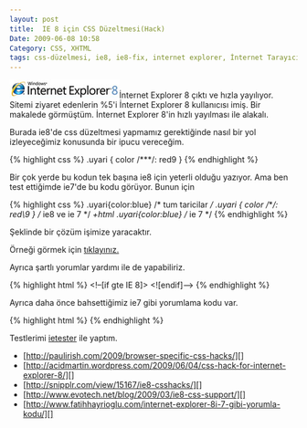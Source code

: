 ```yaml
---
layout: post
title:  IE 8 için CSS Düzeltmesi(Hack)
Date: 2009-06-08 10:58
Category: CSS, XHTML
tags: css-düzelmesi, ie8, ie8-fix, internet explorer, İnternet Tarayıcısı
---
```


![ie8][]İnternet Explorer 8 çıktı ve hızla yayılıyor. Sitemi ziyaret
edenlerin %5'i İnternet Explorer 8 kullanıcısı imiş. Bir makalede
görmüştüm. İnternet Explorer 8'in hızlı yayılması ile alakalı.

Burada ie8'de css düzeltmesi yapmamız gerektiğinde nasıl bir yol
izleyeceğimiz konusunda bir ipucu vereceğim.

{% highlight css %}
.uyari {
    color /***/: red9
}
{% endhighlight %}


Bir çok yerde bu kodun tek başına ie8 için yeterli olduğu yazıyor. Ama
ben test ettiğimde ie7'de bu kodu görüyor. Bunun için


{% highlight css %}
.uyari{color:blue} /* tum taricilar */
.uyari { color /*\**/: red\9 } /* ie8 ve ie 7 */
*+html .uyari{color:blue} /* ie 7 */
{% endhighlight %}

Şeklinde bir çözüm işimize yaracaktır.

Örneği görmek için [tıklayınız.][]

Ayrıca şartlı yorumlar yardımı ile de yapabiliriz.

{% highlight html %}
<!–[if gte IE 8]>
    <style type="text/css">
    .uyari {
        color: red;
    }
    </style>
<![endif]–>
{% endhighlight %}


Ayrıca daha önce bahsettiğimiz ie7 gibi yorumlama kodu var.

{% highlight html %}
<meta http-equiv="X-UA-Compatible" content="IE=EmulateIE7" />
{% endhighlight %}

Testlerimi [ietester][] ile yaptım.

-   [http://paulirish.com/2009/browser-specific-css-hacks/][]
-   [http://acidmartin.wordpress.com/2009/06/04/css-hack-for-internet-explorer-8/][]
-   [http://snipplr.com/view/15167/ie8-csshacks/][]
-   [http://www.evotech.net/blog/2009/03/ie8-css-support/][]
-   [http://www.fatihhayrioglu.com/internet-explorer-8i-7-gibi-yorumla-kodu/][]

  [ie8]: /images/ie8.jpg
  [tıklayınız.]: /dokumanlar/ie8_css_duzeltmesi.html
  [ietester]: http://www.my-debugbar.com/wiki/IETester/HomePage
    "ietester"
  [http://paulirish.com/2009/browser-specific-css-hacks/]: http://paulirish.com/2009/browser-specific-css-hacks/
    "http://paulirish.com/2009/browser-specific-css-hacks/"
  [http://acidmartin.wordpress.com/2009/06/04/css-hack-for-internet-explorer-8/]: http://acidmartin.wordpress.com/2009/06/04/css-hack-for-internet-explorer-8/
    "http://acidmartin.wordpress.com/2009/06/04/css-hack-for-internet-explorer-8/"
  [http://snipplr.com/view/15167/ie8-csshacks/]: http://snipplr.com/view/15167/ie8-csshacks/
    "http://snipplr.com/view/15167/ie8-csshacks/"
  [http://www.evotech.net/blog/2009/03/ie8-css-support/]: http://www.evotech.net/blog/2009/03/ie8-css-support/
    "http://www.evotech.net/blog/2009/03/ie8-css-support/"
  [http://www.fatihhayrioglu.com/internet-explorer-8i-7-gibi-yorumla-kodu/]: http://www.fatihhayrioglu.com/internet-explorer-8i-7-gibi-yorumla-kodu/
    "http://www.fatihhayrioglu.com/internet-explorer-8i-7-gibi-yorumla-kodu/"
